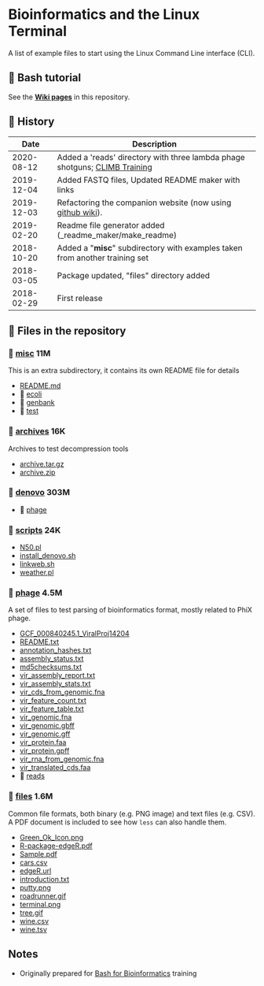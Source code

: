 # Bioinformatics and the Linux Terminal

A list of example files to start using the Linux Command Line interface (CLI). 

## :book: Bash tutorial

See the **[Wiki pages](https://github.com/telatin/learn_bash/wiki)** in this repository.


## :calendar: History

| Date       | Description | 
|------------|------------------|
| 2020-08-12 |  Added a 'reads' directory with three lambda phage shotguns; [CLIMB Training](https://github.com/telatin/learn_bash/wiki/CLIMB) |
| 2019-12-04 |  Added FASTQ files, Updated README maker with links |
| 2019-12-03 |  Refactoring the companion website (now using [github wiki](https://github.com/telatin/learn_bash/wiki)). |
| 2019-02-20 |  Readme file generator added (_readme_maker/make_readme) | 
| 2018-10-20 |  Added a "**misc**" subdirectory with examples taken from another training set| 
| 2018-03-05 |  Package updated, "files" directory added |
| 2018-02-29 |  First release|



## :briefcase: Files in the repository




### 📁 [misc](https://github.com/telatin/learn_bash/tree/master/misc)  11M

This is an extra subdirectory, it contains its own README file for details

 -  [README.md](https://github.com/telatin/learn_bash/blob/master/misc/README.md)
 -  📁  [ecoli](https://github.com/telatin/learn_bash/blob/master/misc/ecoli)
 -  📁  [genbank](https://github.com/telatin/learn_bash/blob/master/misc/genbank)
 -  📁  [test](https://github.com/telatin/learn_bash/blob/master/misc/test)


### 📁 [archives](https://github.com/telatin/learn_bash/tree/master/archives)  16K

Archives to test decompression tools

 -  [archive.tar.gz](https://github.com/telatin/learn_bash/blob/master/archives/archive.tar.gz)
 -  [archive.zip](https://github.com/telatin/learn_bash/blob/master/archives/archive.zip)


### 📁 [denovo](https://github.com/telatin/learn_bash/tree/master/denovo) 303M
 -  📁  [phage](https://github.com/telatin/learn_bash/blob/master/denovo/phage)


### 📁 [scripts](https://github.com/telatin/learn_bash/tree/master/scripts)  24K
 -  [N50.pl](https://github.com/telatin/learn_bash/blob/master/scripts/N50.pl)
 -  [install_denovo.sh](https://github.com/telatin/learn_bash/blob/master/scripts/install_denovo.sh)
 -  [linkweb.sh](https://github.com/telatin/learn_bash/blob/master/scripts/linkweb.sh)
 -  [weather.pl](https://github.com/telatin/learn_bash/blob/master/scripts/weather.pl)


### 📁 [phage](https://github.com/telatin/learn_bash/tree/master/phage) 4.5M

A set of files to test parsing of bioinformatics format, mostly related to PhiX phage.

 -  [GCF_000840245.1_ViralProj14204](https://github.com/telatin/learn_bash/blob/master/phage/GCF_000840245.1_ViralProj14204)
 -  [README.txt](https://github.com/telatin/learn_bash/blob/master/phage/README.txt)
 -  [annotation_hashes.txt](https://github.com/telatin/learn_bash/blob/master/phage/annotation_hashes.txt)
 -  [assembly_status.txt](https://github.com/telatin/learn_bash/blob/master/phage/assembly_status.txt)
 -  [md5checksums.txt](https://github.com/telatin/learn_bash/blob/master/phage/md5checksums.txt)
 -  [vir_assembly_report.txt](https://github.com/telatin/learn_bash/blob/master/phage/vir_assembly_report.txt)
 -  [vir_assembly_stats.txt](https://github.com/telatin/learn_bash/blob/master/phage/vir_assembly_stats.txt)
 -  [vir_cds_from_genomic.fna](https://github.com/telatin/learn_bash/blob/master/phage/vir_cds_from_genomic.fna)
 -  [vir_feature_count.txt](https://github.com/telatin/learn_bash/blob/master/phage/vir_feature_count.txt)
 -  [vir_feature_table.txt](https://github.com/telatin/learn_bash/blob/master/phage/vir_feature_table.txt)
 -  [vir_genomic.fna](https://github.com/telatin/learn_bash/blob/master/phage/vir_genomic.fna)
 -  [vir_genomic.gbff](https://github.com/telatin/learn_bash/blob/master/phage/vir_genomic.gbff)
 -  [vir_genomic.gff](https://github.com/telatin/learn_bash/blob/master/phage/vir_genomic.gff)
 -  [vir_protein.faa](https://github.com/telatin/learn_bash/blob/master/phage/vir_protein.faa)
 -  [vir_protein.gpff](https://github.com/telatin/learn_bash/blob/master/phage/vir_protein.gpff)
 -  [vir_rna_from_genomic.fna](https://github.com/telatin/learn_bash/blob/master/phage/vir_rna_from_genomic.fna)
 -  [vir_translated_cds.faa](https://github.com/telatin/learn_bash/blob/master/phage/vir_translated_cds.faa)
 -  📁  [reads](https://github.com/telatin/learn_bash/blob/master/phage/reads)


### 📁 [files](https://github.com/telatin/learn_bash/tree/master/files) 1.6M

Common file formats, both binary (e.g. PNG image) and text files (e.g. CSV). A PDF document is included to see how `less` can also handle them.

 -  [Green_Ok_Icon.png](https://github.com/telatin/learn_bash/blob/master/files/Green_Ok_Icon.png)
 -  [R-package-edgeR.pdf](https://github.com/telatin/learn_bash/blob/master/files/R-package-edgeR.pdf)
 -  [Sample.pdf](https://github.com/telatin/learn_bash/blob/master/files/Sample.pdf)
 -  [cars.csv](https://github.com/telatin/learn_bash/blob/master/files/cars.csv)
 -  [edgeR.url](https://github.com/telatin/learn_bash/blob/master/files/edgeR.url)
 -  [introduction.txt](https://github.com/telatin/learn_bash/blob/master/files/introduction.txt)
 -  [putty.png](https://github.com/telatin/learn_bash/blob/master/files/putty.png)
 -  [roadrunner.gif](https://github.com/telatin/learn_bash/blob/master/files/roadrunner.gif)
 -  [terminal.png](https://github.com/telatin/learn_bash/blob/master/files/terminal.png)
 -  [tree.gif](https://github.com/telatin/learn_bash/blob/master/files/tree.gif)
 -  [wine.csv](https://github.com/telatin/learn_bash/blob/master/files/wine.csv)
 -  [wine.tsv](https://github.com/telatin/learn_bash/blob/master/files/wine.tsv)


## Notes
 - Originally prepared for [Bash for 
Bioinformatics](https://seq.space/notes/doku.php?id=bash-beginners) training

